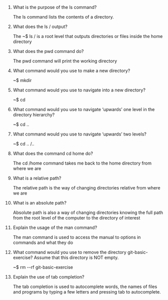 1. What is the purpose of the ls command?

    The ls command lists the contents of a directory.

2. What does the ls / output?

    The  ~$ ls / is a root level that outputs directories or files inside the home directory

3. What does the pwd command do?

    The  pwd command will print the working directory

4. What command would you use to make a new directory?

    ~$ mkdir 

5. What command would you use to navigate into a new directory?

    ~$ cd 

6. What command would you use to navigate ‘upwards’ one level in the directory hierarchy?

    ~$ cd .. 

7. What command would you use to navigate ‘upwards’ two levels?

    ~$ cd .. /..

8. What does the command cd home do?

    The cd /home  command takes me back to the home directory from where we are

9. What is a relative path?

    The relative path is the way of changing directories relative from where we are

10. What is an absolute path?

    Absolute path is also a way of changing directories knowing the full path from the root level of the computer to the directory of interest

11. Explain the usage of the man command?

    The man command is used to access the manual to options in commands and what they do

12. What command would you use to remove the directory git-basic-exercise? Assume that this directory is NOT empty.

    ~$ rm --rf git-basic-exercise 

13. Explain the use of tab completion?

    The tab completion is used to autocomplete words, the names of files and programs by typing a few letters and pressing tab to autocomplete.
